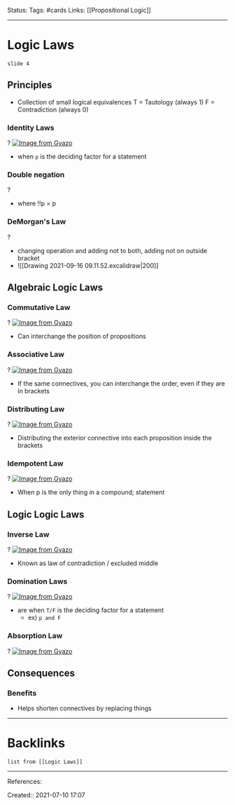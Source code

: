 Status: 
Tags: #cards
Links: [[Propositional Logic]]
___
# Logic Laws
`slide 4`
## Principles
- Collection of small logical equivalences
T = Tautology (always 1)
F = Contradiction (always 0)

### Identity Laws
?
[![Image from Gyazo](https://i.gyazo.com/b0b0d8d0e970ca76cf6b26841705781d.png)](https://gyazo.com/b0b0d8d0e970ca76cf6b26841705781d)
- when `p` is the deciding factor for a statement
<!--SR:!2021-11-05,4,210-->

### Double negation 
?
- where !!p = p
<!--SR:!2021-11-05,18,272-->

### DeMorgan's Law
?
- changing operation and adding not to both, adding not on outside bracket
- ![[Drawing 2021-09-16 09.11.52.excalidraw|200]]

## Algebraic Logic Laws

### Commutative Law
?
[![Image from Gyazo](https://i.gyazo.com/98c571d69dccd0229f827205f2c4fdec.png)](https://gyazo.com/98c571d69dccd0229f827205f2c4fdec)
- Can interchange the position of propositions

### Associative Law
?
[![Image from Gyazo](https://i.gyazo.com/0d2f6da443c1808e2b8ec071e03b8311.png)](https://gyazo.com/0d2f6da443c1808e2b8ec071e03b8311)
- If the same connectives, you can interchange the order, even if they are in brackets

### Distributing Law
?
[![Image from Gyazo](https://i.gyazo.com/b5c18c1605bc1dd82d58a503ac687db4.png)](https://gyazo.com/b5c18c1605bc1dd82d58a503ac687db4)
- Distributing the exterior connective into each proposition inside the brackets
<!--SR:!2021-12-14,43,288-->

### Idempotent Law
?
[![Image from Gyazo](https://i.gyazo.com/1c9dba1ef484472039cda8f134df9ce1.png)](https://gyazo.com/1c9dba1ef484472039cda8f134df9ce1)
- When p is the only thing in a compound; statement
<!--SR:!2021-11-29,28,252-->

## Logic Logic Laws

### Inverse Law
?
[![Image from Gyazo](https://i.gyazo.com/51458cb50dfacfabea098209902514f1.png)](https://gyazo.com/51458cb50dfacfabea098209902514f1)
- Known as law of contradiction / excluded middle

### Domination Laws
?
[![Image from Gyazo](https://i.gyazo.com/b0a3e02ff9b87bf569e469f66db9d81e.png)](https://gyazo.com/b0a3e02ff9b87bf569e469f66db9d81e)
-  are when `T/F` is the deciding factor for a statement
	- ex) `p and F`

### Absorption Law
?
[![Image from Gyazo](https://i.gyazo.com/29ca7f163fdd235de268a0974b795fba.png)](https://gyazo.com/29ca7f163fdd235de268a0974b795fba)
<!--SR:!2021-11-06,5,248-->

## Consequences
### Benefits
- Helps shorten connectives by replacing things
___
# Backlinks
```dataview
list from [[Logic Laws]]
```
___
References: 

Created:: 2021-07-10 17:07
